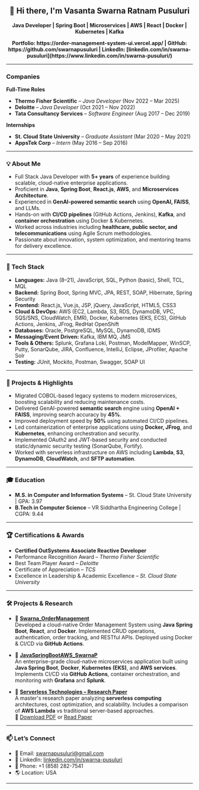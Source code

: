 <h2 align="center">👋 Hi there, I'm Vasanta Swarna Ratnam Pusuluri</h2>
<p align="center">
  <strong>Java Developer | Spring Boot | Microservices | AWS | React | Docker | Kubernetes | Kafka</strong>
</p>
<p align="center">
  <strong>Portfolio: https://order-management-system-ui.vercel.app/   | GitHub: https://github.com/swarnapusuluri | LinkedIn: [linkedin.com/in/swarna-pusuluri](https://www.linkedin.com/in/swarna-pusuluri/)   </strong>
</p>

---

###  Companies

**Full-Time Roles**
- **Thermo Fisher Scientific** – *Java Developer* (Nov 2022 – Mar 2025)
- **Deloitte** – *Java Developer* (Oct 2021 – Nov 2022)
- **Tata Consultancy Services** – *Software Engineer* (Aug 2017 – Dec 2019)

**Internships**
- **St. Cloud State University** – *Graduate Assistant* (Mar 2020 – May 2021)
- **AppsTek Corp** – *Intern* (May 2016 – Sep 2016)

---

### 💡 About Me

- Full Stack Java Developer with **5+ years** of experience building scalable, cloud-native enterprise applications.
- Proficient in **Java**, **Spring Boot**, **React.js**, **AWS**, and **Microservices Architecture**.
- Experienced in **GenAI-powered semantic search** using **OpenAI, FAISS**, and LLMs.
- Hands-on with **CI/CD pipelines** (GitHub Actions, Jenkins), **Kafka**, and **container orchestration** using Docker & Kubernetes.
- Worked across industries including **healthcare, public sector, and telecommunications** using Agile Scrum methodologies.
- Passionate about innovation, system optimization, and mentoring teams for delivery excellence.

---

### 🧰 Tech Stack

- **Languages:** Java (8–21), JavaScript, SQL, Python (basic), Shell, TCL, MQL  
- **Backend:** Spring Boot, Spring MVC, JPA, REST, SOAP, Hibernate, Spring Security  
- **Frontend:** React.js, Vue.js, JSP, jQuery, JavaScript, HTML5, CSS3  
- **Cloud & DevOps:** AWS (EC2, Lambda, S3, RDS, DynamoDB, VPC, SQS/SNS, CloudWatch, EMR), Docker, Kubernetes (EKS, ECS), GitHub Actions, Jenkins, JFrog, RedHat OpenShift  
- **Databases:** Oracle, PostgreSQL, MySQL, DynamoDB, IDMS  
- **Messaging/Event Driven:** Kafka, IBM MQ, JMS  
- **Tools & Others:** Splunk, Grafana Loki, Postman, ModelMapper, WinSCP, Putty, SonarQube, JIRA, Confluence, IntelliJ, Eclipse, JProfiler, Apache Solr  
- **Testing:** JUnit, Mockito, Postman, Swagger, SOAP UI

---

### 🧠 Projects & Highlights

-  Migrated COBOL-based legacy systems to modern microservices, boosting scalability and reducing maintenance costs.  
-  Delivered GenAI-powered **semantic search** engine using **OpenAI + FAISS**, improving search accuracy by **45%**.  
-  Improved deployment speed by **50%** using automated CI/CD pipelines.  
-  Led containerization of enterprise applications using **Docker, JFrog**, and **Kubernetes**, enhancing orchestration and security.  
-  Implemented OAuth2 and JWT-based security and conducted static/dynamic security testing (SonarQube, Fortify).  
-  Worked with serverless infrastructure on AWS including **Lambda**, **S3**, **DynamoDB**, **CloudWatch**, and **SFTP automation**.

---

### 🎓 Education

- **M.S. in Computer and Information Systems** – St. Cloud State University | GPA: 3.97  
- **B.Tech in Computer Science** – VR Siddhartha Engineering College | CGPA: 9.44

---

### 🏆 Certifications & Awards

-  **Certified OutSystems Associate Reactive Developer**
-  Performance Recognition Award – *Thermo Fisher Scientific*
-  Best Team Player Award – *Deloitte*
-  Certificate of Appreciation – *TCS*
-  Excellence in Leadership & Academic Excellence – *St. Cloud State University*

---

### 🛠 Projects & Research

- 🔧 **[Swarna_OrderManagement](https://order-management-system-ui.vercel.app/)**  
  Developed a cloud-native Order Management System using **Java Spring Boot**, **React**, and **Docker**. Implemented CRUD operations, authentication, order tracking, and RESTful APIs. Deployed using Docker & CI/CD via **GitHub Actions**.
  
- 🔧 **[JavaSpringBootAWS_SwarnaP](https://github.com/swarnapusuluri/JavaSpringBootAWS_SwarnaP)**  
  An enterprise-grade cloud-native microservices application built using **Java Spring Boot**, **Docker**, **Kubernetes (EKS)**, and **AWS services**. Implements CI/CD via **GitHub Actions**, container orchestration, and monitoring with **Grafana** and **Splunk**.

- 📄 **[Serverless Technologies – Research Paper](https://repository.stcloudstate.edu/msia_etds/126/)**  
  A master's research paper analyzing **serverless computing** architectures, cost optimization, and scalability. Includes a comparison of **AWS Lambda** vs traditional server-based approaches.  
  🔗 [Download PDF](https://core.ac.uk/download/543558514.pdf)
  or
   [Read Paper](https://repository.stcloudstate.edu/msia_etds/126/)

--- 

### 📫 Let’s Connect

- 📧 Email: [swarnapusuluri@gmail.com](mailto:swarnapusuluri@gmail.com)  
- 💼 LinkedIn: [linkedin.com/in/swarna-pusuluri](https://www.linkedin.com/in/swarna-pusuluri/)  
- 📱 Phone: +1 (858) 282-7541  
- 🌎 Location: USA

---
